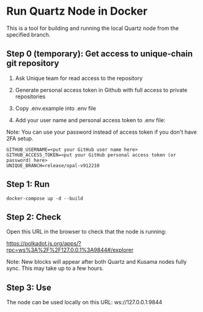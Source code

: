 # Run Quartz Node in Docker

This is a tool for building and running the local Quartz node from the specified branch.

## Step 0 (temporary): Get access to unique-chain git repository

1. Ask Unique team for read access to the repository

2. Generate personal access token in Github with full access to private repositories

3. Copy .env.example into .env file

4. Add your user name and personal access token to .env file:

Note: You can use your password instead of access token if you don't have 2FA setup.

```
GITHUB_USERNAME=<put your GitHub user name here>
GITHUB_ACCESS_TOKEN=<put your GitHub personal access token (or password) here>
UNIQUE_BRANCH=release/opal-v912210
```

## Step 1: Run

```
docker-compose up -d --build
```

## Step 2: Check

Open this URL in the browser to check that the node is running:

https://polkadot.js.org/apps/?rpc=ws%3A%2F%2F127.0.0.1%3A9844#/explorer

Note: New blocks will appear after both Quartz and Kusama nodes fully sync. This may take up to a few hours.

## Step 3: Use

The node can be used locally on this URL: ws://127.0.0.1:9844
